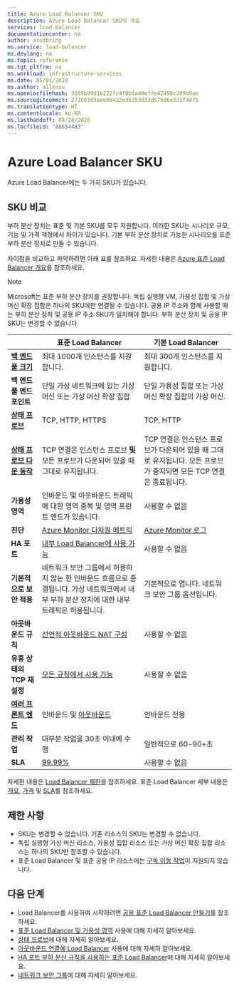 ```yaml
---
title: Azure Load Balancer SKU
description: Azure Load Balancer SKU의 개요
services: load-balancer
documentationcenter: na
author: asudbring
ms.service: load-balancer
ms.devlang: na
ms.topic: reference
ms.tgt_pltfrm: na
ms.workload: infrastructure-services
ms.date: 05/01/2020
ms.author: allensu
ms.openlocfilehash: 3509b99d1b222fc4f0bfa48effe42496c209d9ae
ms.sourcegitcommit: 271601d3eeeb9422e36353d32d57bd6e331f4d7b
ms.translationtype: HT
ms.contentlocale: ko-KR
ms.lasthandoff: 08/20/2020
ms.locfileid: "88654483"
---
```

# <a name="azure-load-balancer-skus"></a>Azure Load Balancer SKU

Azure Load Balancer에는 두 가지 SKU가 있습니다.

## <a name="sku-comparison"></a><a name="skus"></a> SKU 비교

부하 분산 장치는 표준 및 기본 SKU를 모두 지원합니다. 이러한 SKU는 시나리오 규모, 기능 및 가격 책정에서 차이가 있습니다. 기본 부하 분산 장치로 가능한 시나리오를 표준 부하 분산 장치로 만들 수 있습니다.

차이점을 비교하고 파악하려면 아래 표를 참조하요. 자세한 내용은 [Azure 표준 Load Balancer 개요](load-balancer-standard-overview.md)를 참조하세요.

>[!NOTE]
> Microsoft는 표준 부하 분산 장치를 권장합니다.
독립 실행형 VM, 가용성 집합 및 가상 머신 확장 집합은 하나의 SKU에만 연결될 수 있습니다. 공용 IP 주소와 함께 사용할 때는 부하 분산 장치 및 공용 IP 주소 SKU가 일치해야 합니다. 부하 분산 장치 및 공용 IP SKU는 변경할 수 없습니다.

| | 표준 Load Balancer | 기본 Load Balancer |
| --- | --- | --- |
| **[백 엔드 풀 크기](https://docs.microsoft.com/azure/azure-resource-manager/management/azure-subscription-service-limits#load-balancer)** | 최대 1000개 인스턴스를 지원합니다. | 최대 300개 인스턴스를 지원합니다. |
| **백 엔드 풀 엔드포인트** | 단일 가상 네트워크에 있는 가상 머신 또는 가상 머신 확장 집합 | 단일 가용성 집합 또는 가상 머신 확장 집합의 가상 머신. |
| **[상태 프로브](./load-balancer-custom-probe-overview.md#types)** | TCP, HTTP, HTTPS | TCP, HTTP |
| **[상태 프로브 다운 동작](./load-balancer-custom-probe-overview.md#probedown)** | TCP 연결은 인스턴스 프로브 __및__ 모든 프로브가 다운되어 있을 때 그대로 유지됩니다. | TCP 연결은 인스턴스 프로브가 다운되어 있을 때 그대로 유지됩니다. 모든 프로브가 중지되면 모든 TCP 연결은 종료됩니다. |
| **가용성 영역** | 인바운드 및 아웃바운드 트래픽에 대한 영역 중복 및 영역 프런트 엔드가 있습니다. | 사용할 수 없음 |
| **진단** | [Azure Monitor 다차원 메트릭](./load-balancer-standard-diagnostics.md) | [Azure Monitor 로그](./load-balancer-monitor-log.md) |
| **HA 포트** | [내부 Load Balancer에 사용 가능](./load-balancer-ha-ports-overview.md) | 사용할 수 없음 |
| **기본적으로 보안 적용** | 네트워크 보안 그룹에서 허용하지 않는 한 인바운드 흐름으로 종결됩니다. 가상 네트워크에서 내부 부하 분산 장치에 대한 내부 트래픽은 허용됩니다. | 기본적으로 엽니다. 네트워크 보안 그룹 옵션입니다. |
| **아웃바운드 규칙** | [선언적 아웃바운드 NAT 구성](./load-balancer-outbound-rules-overview.md) | 사용할 수 없음 |
| **유휴 상태의 TCP 재설정** | [모든 규칙에서 사용 가능](./load-balancer-tcp-reset.md) | 사용할 수 없음 |
| **[여러 프론트 엔드](./load-balancer-multivip-overview.md)** | 인바운드 및 [아웃바운드](./load-balancer-outbound-connections.md) | 인바운드 전용 |
| **관리 작업** | 대부분 작업을 30초 이내에 수행 | 일반적으로 60-90+초 |
| **SLA** | [99.99%](https://azure.microsoft.com/support/legal/sla/load-balancer/v1_0/) | 사용할 수 없음 | 

자세한 내용은 [Load Balancer 제한](https://docs.microsoft.com/azure/azure-resource-manager/management/azure-subscription-service-limits#load-balancer)을 참조하세요. 표준 Load Balancer 세부 내용은 [개요](load-balancer-standard-overview.md), [가격](https://aka.ms/lbpricing) 및 [SLA](https://aka.ms/lbsla)를 참조하세요.

## <a name="limitations"></a>제한 사항

- SKU는 변경할 수 없습니다. 기존 리소스의 SKU는 변경할 수 없습니다.
- 독립 실행형 가상 머신 리소스, 가용성 집합 리소스 또는 가상 머신 확장 집합 리소스는 하나의 SKU만 참조할 수 있습니다.
- 표준 Load Balancer 및 표준 공용 IP 리소스에는 [구독 이동 작업](../azure-resource-manager/management/move-resource-group-and-subscription.md)이 지원되지 않습니다.

## <a name="next-steps"></a>다음 단계

- Load Balancer를 사용하여 시작하려면 [공용 표준 Load Balancer 만들기](quickstart-load-balancer-standard-public-portal.md)를 참조하세요.
- [표준 Load Balancer 및 가용성 영역](load-balancer-standard-availability-zones.md) 사용에 대해 자세히 알아보세요.
- [상태 프로브](load-balancer-custom-probe-overview.md)에 대해 자세히 알아보세요.
- [아웃바운드 연결에 Load Balancer](load-balancer-outbound-connections.md) 사용에 대해 자세히 알아보세요.
- [HA 포트 부하 분산 규칙을 사용하는 표준 Load Balancer](load-balancer-ha-ports-overview.md)에 대해 자세히 알아보세요.
- [네트워크 보안 그룹](../virtual-network/security-overview.md)에 대해 자세히 알아보세요.
